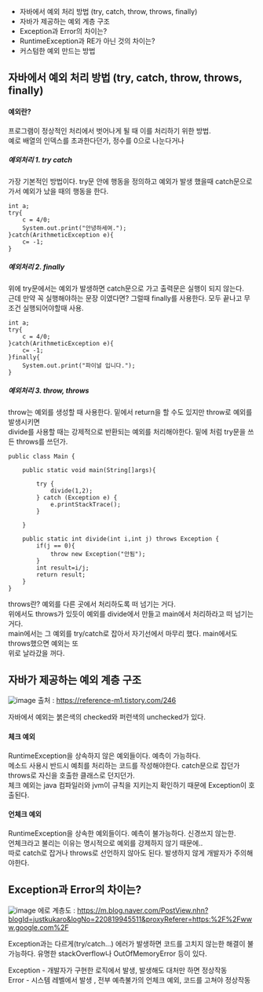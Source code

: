 * 자바에서 예외 처리 방법 (try, catch, throw, throws, finally)
* 자바가 제공하는 예외 계층 구조
* Exception과 Error의 차이는?
* RuntimeException과 RE가 아닌 것의 차이는?
* 커스텀한 예외 만드는 방법

## 자바에서 예외 처리 방법 (try, catch, throw, throws, finally)

#### 예외란? 
프로그램이 정상적인 처리에서 벗어나게 될 때 이를 처리하기 위한 방법.  
예로 배열의 인덱스를 초과한다던가, 정수를 0으로 나눈다거나

##### 예외처리 1. try catch
가장 기본적인 방법이다. try문 안에 행동을 정의하고 예외가 발생 했을때 catch문으로  
가서 예외가 났을 때의 행동을 한다.

    int a;
    try{
        c = 4/0;
        System.out.print("안녕하세여.");
    }catch(ArithmeticException e){
        c= -1;
    }

##### 예외처리 2. finally
위에 try문에서는 예외가 발생하면 catch문으로 가고 출력문은 실행이 되지 않는다.  
근데 만약 꼭 실행해야하는 문장 이였다면?
그럴때 finally를 사용한다. 모두 끝나고 무조건 실행되어야할때 사용.

    int a;
    try{
        c = 4/0;
    }catch(ArithmeticException e){
        c= -1;
    }finally{
        System.out.print("파이널 입니다.");
    }

##### 예외처리 3. throw, throws
throw는 예외를 생성할 때 사용한다.
밑에서 return을 할 수도 있지만 throw로 예외를 발생시키면  
divide를 사용할 때는 강제적으로 반환되는 예외를 처리해야한다. 
밑에 처럼 try문을 쓰든 throws를 쓰던가.

    public class Main {
    
        public static void main(String[]args){
    
            try {
                divide(1,2);
            } catch (Exception e) {
                e.printStackTrace();
            }
    
        }
        
        public static int divide(int i,int j) throws Exception {
            if(j == 0){
                throw new Exception("안됨");
            }
            int result=i/j;
            return result;
        }
    }

throws란? 예외를 다른 곳에서 처리하도록 떠 넘기는 거다.  
위에서도 throws가 있듯이 예외를 divide에서 만들고 main에서 처리하라고 떠 넘기는 거다.  
main에서는 그 예외를 try/catch로 잡아서 자기선에서 마무리 했다. main에서도 throws했으면 예외는 또  
위로 날라갔을 꺼다. 

## 자바가 제공하는 예외 계층 구조
![image](https://user-images.githubusercontent.com/60220562/104123133-a2653280-538c-11eb-8b95-b608554485f7.png)
출처 : https://reference-m1.tistory.com/246

자바에서 예외는 붉은색의 checked와 퍼런색의 unchecked가 있다.

#### 체크 예외
RuntimeException을 상속하지 않은 예외들이다. 예측이 가능하다.  
메소드 사용시 반드시 예최를 처리하는 코드를 작성해야한다. catch문으로 잡던가 throws로 자신을 호출한 클래스로 던지던가.  
체크 예외는 java 컴파일러와 jvm이 규칙을 지키는지 확인하기 때문에 Exception이 호출된다.  
#### 언체크 예외 
RuntimeException을 상속한 예외들이다. 예측이 불가능하다. 신경쓰지 않는한.    
언체크라고 불리는 이유는 명시적으로 예외를 강제하지 않기 때문에..  
따로 catch로 잡거나 throws로 선언하지 않아도 된다. 발생하지 않게 개발자가 주의해야한다.  

## Exception과 Error의 차이는?
![image](https://user-images.githubusercontent.com/60220562/104123990-86b05b00-5391-11eb-9189-2f21ad30cf98.png)
에로 계층도 : https://m.blog.naver.com/PostView.nhn?blogId=justkukaro&logNo=220819945511&proxyReferer=https:%2F%2Fwww.google.com%2F

Exception과는 다르게(try/catch...) 에러가 발생하면 코드를 고치지 않는한 해결이 불가능하다.  유명한 stackOverflow나 OutOfMemoryError 등이 있다.  

Exception - 개발자가 구현한 로직에서 발생, 발생해도 대처만 하면 정상작동  
Error - 시스템 레벨에서 발생  , 전부 예측불가의 언체크 예외, 코드를 고쳐야 정상작동  


